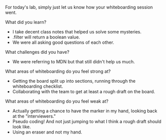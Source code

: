 For today's lab, simply just let us know how your whiteboarding session went.

What did you learn?
  - I take decent class notes that helped us solve some mysteries.
  - .filter will return a boolean value.
  - We were all asking good questions of each other.

What challenges did you have?
  - We were referring to MDN but that still didn't help us much.

What areas of whiteboarding do you feel strong at?
  - Getting the board split up into sections, running through the whiteboarding checklist.
  - Collaborating with the team to get at least a rough draft on the board.

What areas of whiteboarding do you feel weak at?
  - Actually getting a chance to have the marker in my hand, looking back at the "interviewers."
  - Pseudo coding! And not just jumping to what I think a rough draft should look like.
  - Using an eraser and not my hand. 
